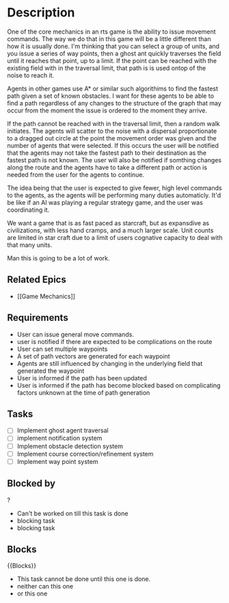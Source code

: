 # Description

One of the core mechanics in an rts game is the ability to issue movement commands. The way we do that in this game will be a little different than how it is usually done.
I'm thinking that you can select a group of units, and you issue a series of way points, then a ghost ant quickly traverses the field until it reaches that point, up to a limit.
If the point can be reached with the existing field with in the traversal limit, that path is is used ontop of the noise to reach it.

Agents in other games use A* or similar such algorithims to find the fastest path given a set of known obstacles. I want for these agents to be able to find a path regardless of any changes to the structure of the graph that may occur from the moment the issue is ordered to the moment they arrive. 

If the path cannot be reached with in the traversal limit, then a random walk initiates. The agents will scatter to the noise with a dispersal proportionate to a dragged out circle at the point the movement order was given and the number of agents that were selected. If this occurs the user will be notified that the agents may not take the fastest path to their destination as the fastest path is not known. The user will also be notified if somthing changes along the route and the agents have to take a different path or action is needed from the user for the agents to continue.

The idea being that the user is expected to give fewer, high level commands to the agents, as the agents will be performing many duties automaticly. It'd be like if an AI was playing a regular strategy game, and the user was coordinating it.

We want a game that is as fast paced as starcraft, but as expansdive as civilizations, with less hand cramps, and a much larger scale. Unit counts are limited in star craft due to a limit of users cognative capacity to deal with that many units.

Man this is going to be a lot of work.
## Related Epics
- [[Game Mechanics]]
## Requirements

- User can issue general move commands.
- user is notified if there are expected to be complications on the route
- User can set multiple waypoints
- A set of path vectors are generated for each waypoint
- Agents are still influenced by changing in the underlying field that generated the waypoint
- User is informed if the path has been updated
- User is informed if the path has become blocked based on complicating factors unknown at the time of path generation


## Tasks 

- [ ] Implement ghost agent traversal
- [ ] implement notification system
- [ ] Implement obstacle detection system
- [ ] Implement course correction/refinement system
- [ ] Implement way point system

## Blocked by 

?

- Can't be worked on till this task is done
- blocking task
- blocking task

## Blocks

{{Blocks}}

- This task cannot be done until this one is done.
- neither can this one
- or this one
